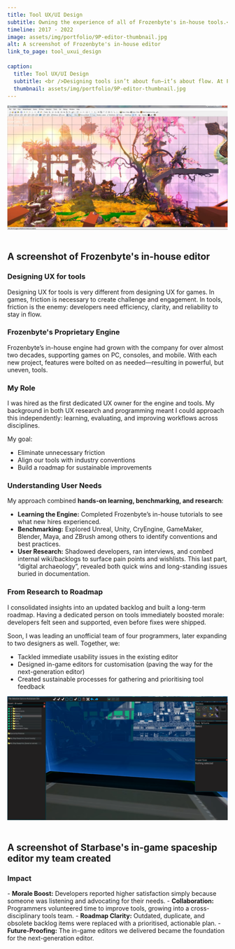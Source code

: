 ```yaml
---
title: Tool UX/UI Design
subtitle: Owning the experience of all of Frozenbyte's in-house tools.<br>UX Design, Design Thinking, Team Leadership
timeline: 2017 - 2022
image: assets/img/portfolio/9P-editor-thumbnail.jpg
alt: A screenshot of Frozenbyte's in-house editor
link_to_page: tool_uxui_design

caption:
  title: Tool UX/UI Design
  subtitle: <br />Designing tools isn’t about fun—it’s about flow. At Frozenbyte, I led the effort to make our proprietary engine faster, smoother, and developer-friendly.
  thumbnail: assets/img/portfolio/9P-editor-thumbnail.jpg
---
```

<center><img src="assets/img/portfolio/9P-editor.jpg" alt="A screenshot of Frozenbyte's in-house editor" width=600 class="img-fluid"></center><br>

<div class="col-lg-12 text-center">
	<h2 class="section-heading text-uppercase"> A screenshot of Frozenbyte's in-house editor </h2>
</div>

<h3>Designing UX for tools</h3>
Designing UX for tools is very different from designing UX for games. In games, friction is necessary to create challenge and engagement. In tools, friction is the enemy: developers need efficiency, clarity, and reliability to stay in flow.

<h3>Frozenbyte's Proprietary Engine</h3>
Frozenbyte’s in-house engine had grown with the company for over almost two decades, supporting games on PC, consoles, and mobile. With each new project, features were bolted on as needed—resulting in powerful, but uneven, tools.

<h3>My Role</h3>
I was hired as the first dedicated UX owner for the engine and tools. My background in both UX research and programming meant I could approach this independently: learning, evaluating, and improving workflows across disciplines.

My goal:
- Eliminate unnecessary friction
- Align our tools with industry conventions
- Build a roadmap for sustainable improvements

<h3>Understanding User Needs</h3>
My approach combined <b>hands-on learning, benchmarking, and research</b>:

- <b>Learning the Engine:</b> Completed Frozenbyte’s in-house tutorials to see what new hires experienced.
- <b>Benchmarking:</b> Explored Unreal, Unity, CryEngine, GameMaker, Blender, Maya, and ZBrush among others to identify conventions and best practices.
- <b>User Research:</b> Shadowed developers, ran interviews, and combed internal wiki/backlogs to surface pain points and wishlists. This last part, “digital archaeology”, revealed both quick wins and long-standing issues buried in documentation.

<h3>From Research to Roadmap</h3>
I consolidated insights into an updated backlog and built a long-term roadmap. Having a dedicated person on tools immediately boosted morale: developers felt seen and supported, even before fixes were shipped.

Soon, I was leading an unofficial team of four programmers, later expanding to two designers as well. Together, we:
- Tackled immediate usability issues in the existing editor
- Designed in-game editors for customisation (paving the way for the next-generation editor)
- Created sustainable processes for gathering and prioritising tool feedback

<center><img src="assets/img/portfolio/starbase-in-game-spaceship-editor.png" alt="A screenshot of Starbase's in-game spaceship editor" width=600 class="img-fluid"></center><br>

<div class="col-lg-12 text-center">
	<h2 class="section-heading text-uppercase"> A screenshot of Starbase's in-game spaceship editor my team created </h2>
</div>

<h3>Impact</h3>
- <b>Morale Boost:</b> Developers reported higher satisfaction simply because someone was listening and advocating for their needs.
- <b>Collaboration:</b> Programmers volunteered time to improve tools, growing into a cross-disciplinary tools team.
- <b>Roadmap Clarity:</b> Outdated, duplicate, and obsolete backlog items were replaced with a prioritised, actionable plan.
- <b>Future-Proofing:</b> The in-game editors we delivered became the foundation for the next-generation editor.